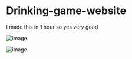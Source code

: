 # Drinking-game-website
I made this in 1 hour so yes very good

![image](https://user-images.githubusercontent.com/88773115/174512598-662d407a-4ff4-41ac-89bb-e8350086b76e.png)

![image](https://user-images.githubusercontent.com/88773115/174512630-d8159094-013b-464f-b220-68ea1c0dfb44.png)


